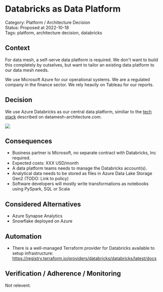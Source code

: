 # Databricks as Data Platform

Category: Platform / Architecture Decision  
Status: Proposed at 2022-10-18  
Tags: platform, architecture decision, databricks  

## Context

For data mesh, a self-serve data platform is required.
We don't want to build this completely by outselves, but want to tailor an existing data platform to our data mesh needs.

We use Microsoft Azure for our operational systems. We are a regulated company in the finance sector. We rely heavily on Tableau for our reports.

## Decision

We use Azure Databricks as our central data platform, similiar to the [tech stack](https://www.datamesh-architecture.com/tech-stacks/databricks) described on datamesh-architecture.com.

![](https://d33wubrfki0l68.cloudfront.net/a15cf04d5877ccea0a278c4c0318a1f491702425/2bbf4/images/databricks.png.webp)

## Consequences

- Business partner is Microsoft, no separate contract with Databricks, Inc required.
- Expected costs: XXX USD/month
- A data platform teams needs to manage the Databricks account(s).
- Analytical data needs to be stored as files in Azure Data Lake Storage Gen2 (TODO: Link to policy)
- Software developers will mostly write transformations as notebooks using PySpark, SQL or Scala

## Considered Alternatives

- Azure Synapse Analytics
- Snowflake deployed on Azure

## Automation

- There is a well-managed Terraform provider for Databricks available to setup infrastructure: https://registry.terraform.io/providers/databricks/databricks/latest/docs

## Verification / Adherence / Monitoring

Not relevent.
